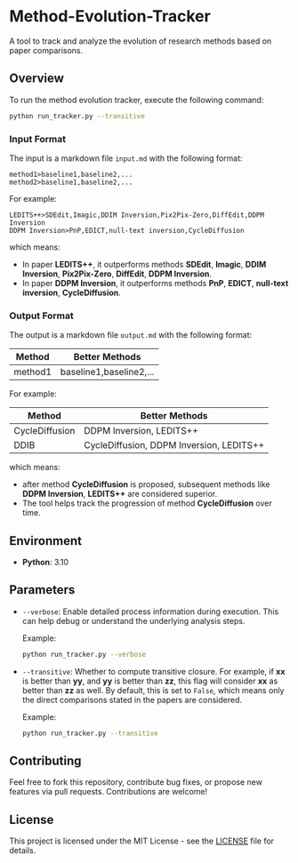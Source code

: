 # Method-Evolution-Tracker

A tool to track and analyze the evolution of research methods based on paper comparisons.


## Overview

To run the method evolution tracker, execute the following command:

```bash
python run_tracker.py --transitive
```

### Input Format

The input is a markdown file `input.md` with the following format:
```
method1>baseline1,baseline2,...
method2>baseline1,baseline2,...
```
For example:
```
LEDITS++>SDEdit,Imagic,DDIM Inversion,Pix2Pix-Zero,DiffEdit,DDPM Inversion
DDPM Inversion>PnP,EDICT,null-text inversion,CycleDiffusion
```

which means:

- In paper **LEDITS++**, it outperforms methods **SDEdit**, **Imagic**, **DDIM Inversion**, **Pix2Pix-Zero**, **DiffEdit**, **DDPM Inversion**.
- In paper **DDPM Inversion**, it outperforms methods **PnP**, **EDICT**, **null-text inversion**, **CycleDiffusion**.

### Output Format

The output is a markdown file `output.md` with the following format:

| Method  | Better Methods          |
| ------- | ----------------------- |
| method1 | baseline1,baseline2,... |


For example:

| Method         | Better Methods                           |
| -------------- | ---------------------------------------- |
| CycleDiffusion | DDPM Inversion, LEDITS++                 |
| DDIB           | CycleDiffusion, DDPM Inversion, LEDITS++ |


which means:
- after method **CycleDiffusion** is proposed, subsequent methods like **DDPM Inversion**, **LEDITS++** are considered superior. 
- The tool helps track the progression of method **CycleDiffusion** over time.


## Environment

- **Python**: 3.10

## Parameters

- `--verbose`: Enable detailed process information during execution. This can help debug or understand the underlying analysis steps.
  
  Example:
  ```bash
  python run_tracker.py --verbose
  ```

- `--transitive`: Whether to compute transitive closure. For example, if **xx** is better than **yy**, and **yy** is better than **zz**, this flag will consider **xx** as better than **zz** as well. By default, this is set to `False`, which means only the direct comparisons stated in the papers are considered.
  
  Example:
  ```bash
  python run_tracker.py --transitive
  ```


## Contributing

Feel free to fork this repository, contribute bug fixes, or propose new features via pull requests. Contributions are welcome!

## License

This project is licensed under the MIT License - see the [LICENSE](LICENSE) file for details.